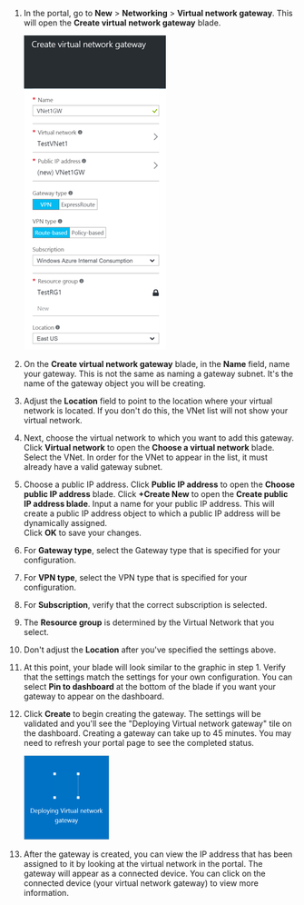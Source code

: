 1. In the portal, go to **New** > **Networking** > **Virtual network gateway**. This will open the **Create virtual network gateway** blade.
   
    ![Gateway](./media/vpn-gateway-add-gw-rm-portal-include/creategw250.png)
2. On the **Create virtual network gateway** blade, in the  **Name** field, name your gateway. This is not the same as naming a gateway subnet. It's the name of the gateway object you will be creating.
3. Adjust the **Location** field to point to the location where your virtual network is located. If you don't do this, the VNet list will not show your virtual network.
4. Next, choose the virtual network to which you want to add this gateway. Click **Virtual network** to open the **Choose a virtual network** blade. Select the VNet. In order for the VNet to appear in the list, it must already have a valid gateway subnet.
5. Choose a public IP address. Click **Public IP address** to open the **Choose public IP address** blade. Click **+Create New** to open the **Create public IP address blade**. Input a name for your public IP address. This will create a public IP address object to which a public IP address will be dynamically assigned. <br>Click **OK** to save your changes.
6. For **Gateway type**, select the Gateway type that is specified for your configuration.
7. For **VPN type**, select the VPN type that is specified for your configuration.
8. For **Subscription**, verify that the correct subscription is selected.
9. The **Resource group** is determined by the Virtual Network that you select. 
10. Don't adjust the **Location** after you've specified the settings above. 
11. At this point, your blade will look similar to the graphic in step 1. Verify that the settings match the settings for your own configuration. You can select **Pin to dashboard** at the bottom of the blade if you want your gateway to appear on the dashboard.
12. Click **Create** to begin creating the gateway. The settings will be validated and you'll see the "Deploying Virtual network gateway" tile on the dashboard. Creating a gateway can take up to 45 minutes. You may need to refresh your portal page to see the completed status.
    
    ![Gateway](./media/vpn-gateway-add-gw-rm-portal-include/deployvnetgw150.png)
13. After the gateway is created, you can view the IP address that has been assigned to it by looking at the virtual network in the portal. The gateway will appear as a connected device. You can click on the connected device (your virtual network gateway) to view more information.

